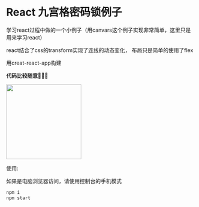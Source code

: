 # React 九宫格密码锁例子

学习react过程中做的一个小例子（用canvars这个例子实现非常简单，这里只是用来学习react）

react结合了css的transform实现了连线的动态变化， 布局只是简单的使用了flex

用creat-react-app构建 

**代码比较随意😬😬😬**


<img width="200" src="example.gif" />

使用:

如果是电脑浏览器访问，请使用控制台的手机模式

```bash
npm i
npm start
```
